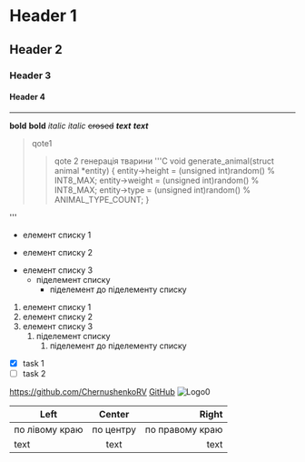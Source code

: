 # Header 1
## Header 2
### Header 3
#### Header 4
___
**bold**
__bold__
*italic*
_italic_
~~crosed~~
***text***
___text___
> qote1
>> qote 2
генерація тварини
'''C
void generate_animal(struct animal *entity)
{
	entity->height = (unsigned int)random() % INT8_MAX;
	entity->weight = (unsigned int)random() % INT8_MAX;
	entity->type = (unsigned int)random() % ANIMAL_TYPE_COUNT;
}

'''
* елемент списку 1
- елемент списку 2
+ елемент списку 3
  + піделемент списку
    + піделемент до піделементу списку

1. елемент списку 1
2. елемент списку 2
3. елемент списку 3
    1. піделемент списку 
        1. піделемент до піделементу списку

- [x] task 1 
- [ ] task 2

https://github.com/ChernushenkoRV
[GitHub](https://github.com/ChernushenkoRV)
![Logo0](https://cdn4.iconfinder.com/data/icons/iconsimple-logotypes/512/github-512.png, "Logo")

|Left|Center|Right|
|----|:----:|----:|
|по лівому краю|по центру|по правому краю|
|text|text|text|


